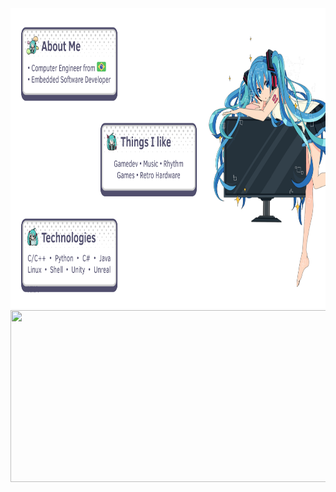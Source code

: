 <div>
    <img src="content.svg" width="840" height="480">
    <!-- under construction! -->
    <img src="https://spotireadme.vercel.app/api/spotify" width="840" height="275">
    <!-- <img src="https://lyricsdepot.vercel.app/api/lyrics" width="840" height="200"> -->
</div>
